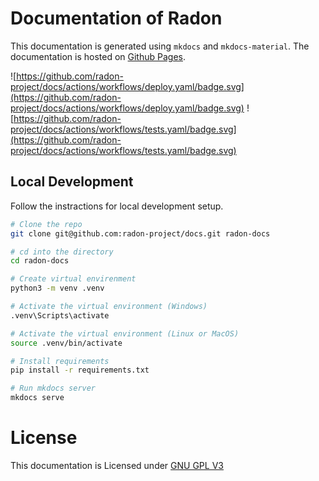 # Documentation of Radon

This documentation is generated using `mkdocs` and `mkdocs-material`. The documentation is hosted on [Github Pages](https://radon-project.github.io/docs).

![https://github.com/radon-project/docs/actions/workflows/deploy.yaml/badge.svg](https://github.com/radon-project/docs/actions/workflows/deploy.yaml/badge.svg)
![https://github.com/radon-project/docs/actions/workflows/tests.yaml/badge.svg](https://github.com/radon-project/docs/actions/workflows/tests.yaml/badge.svg)

## Local Development

Follow the instractions for local development setup.

```bash
# Clone the repo
git clone git@github.com:radon-project/docs.git radon-docs

# cd into the directory
cd radon-docs

# Create virtual envirenment
python3 -m venv .venv

# Activate the virtual environment (Windows)
.venv\Scripts\activate

# Activate the virtual environment (Linux or MacOS)
source .venv/bin/activate

# Install requirements
pip install -r requirements.txt

# Run mkdocs server
mkdocs serve
```

# License

This documentation is Licensed under [GNU GPL V3](LICENSE)
